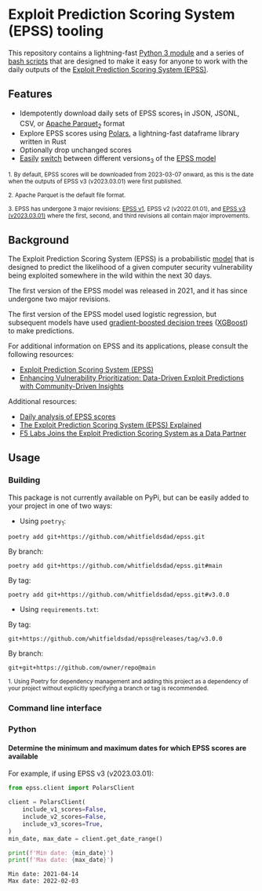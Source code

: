 # Exploit Prediction Scoring System (EPSS) tooling

This repository contains a lightning-fast [Python 3 module](epss) and a series of [bash scripts](scripts) that are designed to make it easy for anyone to work with the daily outputs of the [Exploit Prediction Scoring System (EPSS)](https://www.first.org/epss/).

## Features

- Idempotently download daily sets of EPSS scores<sub>1</sub> in JSON, JSONL, CSV, or [Apache Parquet](https://parquet.apache.org/)<sub>2</sub> format
- Explore EPSS scores using [Polars](https://pola.rs/), a lightning-fast dataframe library written in Rust
- Optionally drop unchanged scores
- [Easily](examples/get-scores-as-polars-dataframe.py) [switch](examples/get-changed-scores-as-polars-dataframe.py) between different versions<sub>3</sub> of the [EPSS model](https://www.first.org/epss/model)

<sub>1. By default, EPSS scores will be downloaded from 2023-03-07 onward, as this is the date when the outputs of EPSS v3 (v2023.03.01) were first published.</sub>

<sub>2. Apache Parquet is the default file format.</sub>

<sub>3. EPSS has undergone 3 major revisions: [EPSS v1](https://arxiv.org/abs/1908.04856), EPSS v2 (v2022.01.01), and [EPSS v3 (v2023.03.01)](https://arxiv.org/abs/2302.14172) where the first, second, and third revisions all contain major improvements.</sub>

## Background

The Exploit Prediction Scoring System (EPSS) is a probabilistic [model](https://www.first.org/epss/model) that is designed to predict the likelihood of a given computer security vulnerability being exploited somewhere in the wild within the next 30 days.

The first version of the EPSS model was released in 2021, and it has since undergone two major revisions.

The first version of the EPSS model used logistic regression, but subsequent models have used [gradient-boosted decision trees](https://en.wikipedia.org/wiki/Gradient_boosting) ([XGBoost](https://en.wikipedia.org/wiki/XGBoost)) to make predictions.

For additional information on EPSS and its applications, please consult the following resources:

- [Exploit Prediction Scoring System (EPSS)](https://arxiv.org/abs/1908.04856)
- [Enhancing Vulnerability Prioritization: Data-Driven Exploit Predictions with Community-Driven Insights](https://arxiv.org/abs/2302.14172)

Additional resources:

- [Daily analysis of EPSS scores](https://www.first.org/epss/data_stats)
- [The Exploit Prediction Scoring System (EPSS) Explained](https://www.splunk.com/en_us/blog/learn/epss-exploit-prediction-scoring-system.html#:~:text=In%20short%2C%20EPSS%20allows%20us,vulnerability%20might%20be%20if%20exploited.)
- [F5 Labs Joins the Exploit Prediction Scoring System as a Data Partner](https://www.f5.com/labs/articles/cisotociso/f5-labs-joins-the-exploit-prediction-scoring-system-as-a-data-partner)

## Usage

### Building

This package is not currently available on PyPi, but can be easily added to your project in one of two ways:

- Using `poetry`<sub>1</sub>:

```
poetry add git+https://github.com/whitfieldsdad/epss.git
```

By branch:

```
poetry add git+https://github.com/whitfieldsdad/epss.git#main
```

By tag:

```
poetry add git+https://github.com/whitfieldsdad/epss.git#v3.0.0
```


- Using `requirements.txt`:

By tag:

```
git+https://github.com/whitfieldsdad/epss@releases/tag/v3.0.0
```

By branch:

```
git+git+https://github.com/owner/repo@main
```

<sub>1. Using Poetry for dependency management and adding this project as a dependency of your project without explicitly specifying a branch or tag is recommended.</sub>

### Command line interface

### Python

#### Determine the minimum and maximum dates for which EPSS scores are available

For example, if using EPSS v3 (v2023.03.01):

```python
from epss.client import PolarsClient

client = PolarsClient(
    include_v1_scores=False,
    include_v2_scores=False,
    include_v3_scores=True,
)
min_date, max_date = client.get_date_range()

print(f'Min date: {min_date}')
print(f'Max date: {max_date}')
```

```text
Min date: 2021-04-14
Max date: 2022-02-03
```
